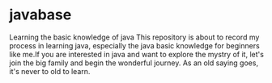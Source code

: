 # javabase
 Learning the basic knowledge of java 
This repository is about to record my process in learning java, especially the java basic knowledge for beginners like me.If you are interested in java and want to explore the mystry of it, let's join the big family and begin the wonderful journey.
As an old saying goes, it's never to old to learn.  